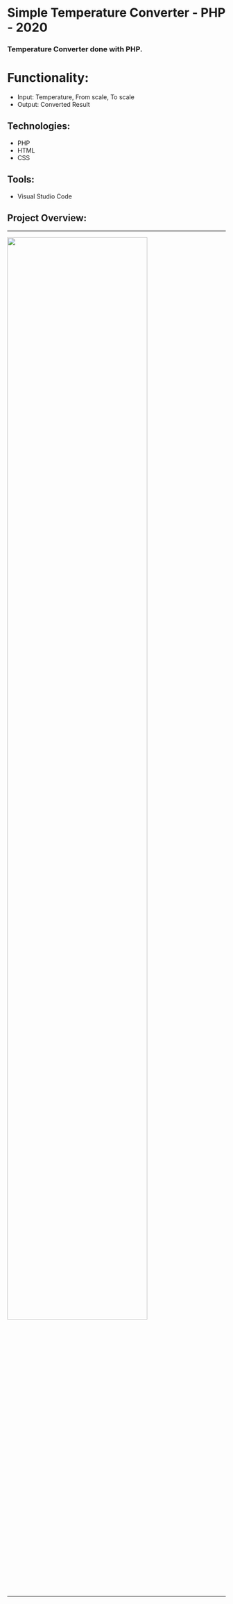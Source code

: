 # Simple Temperature Converter - PHP - 2020
### Temperature Converter done with PHP.

# Functionality:
- Input: Temperature, From scale, To scale
- Output: Converted Result

## Technologies:
- PHP
- HTML
- CSS

## Tools:
- Visual Studio Code

## Project Overview:

<p align="center">
  <hr>
  <img width="80%" height="80%" text-align="center" src="https://github.com/panaitescu-paul/Simple-Tax-Calculator-PHP-2020/blob/master/screenshots/2.png">
  <hr>
</p>
